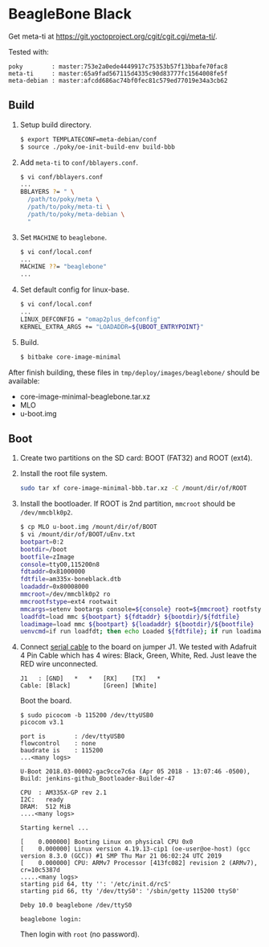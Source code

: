BeagleBone Black
================
Get meta-ti at <https://git.yoctoproject.org/cgit/cgit.cgi/meta-ti/>.

Tested with:
```
poky        : master:753e2a0ede4449917c75353b57f13bbafe70fac8
meta-ti     : master:65a9fad567115d4335c90d83777fc1564008fe5f
meta-debian : master:afcdd686ac74bf0fec81c579ed77019e34a3cb62
```

Build
-----
1. Setup build directory.
   ```sh
   $ export TEMPLATECONF=meta-debian/conf
   $ source ./poky/oe-init-build-env build-bbb
   ```

2. Add `meta-ti` to `conf/bblayers.conf`.
   ```sh
   $ vi conf/bblayers.conf
   ...
   BBLAYERS ?= " \
     /path/to/poky/meta \
     /path/to/poky/meta-ti \
     /path/to/poky/meta-debian \
     "
   ```

3. Set `MACHINE` to `beaglebone`.
   ```sh
   $ vi conf/local.conf
   ...
   MACHINE ??= "beaglebone"
   ...
   ```

4. Set default config for linux-base.
   ```sh
   $ vi conf/local.conf
   ...
   LINUX_DEFCONFIG = "omap2plus_defconfig"
   KERNEL_EXTRA_ARGS += "LOADADDR=${UBOOT_ENTRYPOINT}"
   ```

5. Build.
   ```sh
   $ bitbake core-image-minimal
   ```

After finish building, these files in `tmp/deploy/images/beaglebone/` should be available:
* core-image-minimal-beaglebone.tar.xz
* MLO
* u-boot.img


Boot
----
1. Create two partitions on the SD card: BOOT (FAT32) and ROOT (ext4).

2. Install the root file system.
   ```sh
   sudo tar xf core-image-minimal-bbb.tar.xz -C /mount/dir/of/ROOT
   ```

3. Install the bootloader. If ROOT is 2nd partition, `mmcroot` should be `/dev/mmcblk0p2`.
   ```sh
   $ cp MLO u-boot.img /mount/dir/of/BOOT
   $ vi /mount/dir/of/BOOT/uEnv.txt
   bootpart=0:2
   bootdir=/boot
   bootfile=zImage
   console=ttyO0,115200n8
   fdtaddr=0x81000000
   fdtfile=am335x-boneblack.dtb
   loadaddr=0x80008000
   mmcroot=/dev/mmcblk0p2 ro
   mmcrootfstype=ext4 rootwait
   mmcargs=setenv bootargs console=${console} root=${mmcroot} rootfstype=${mmcrootfstype}
   loadfdt=load mmc ${bootpart} ${fdtaddr} ${bootdir}/${fdtfile}
   loadimage=load mmc ${bootpart} ${loadaddr} ${bootdir}/${bootfile}
   uenvcmd=if run loadfdt; then echo Loaded ${fdtfile}; if run loadimage; then run mmcargs; bootz ${loadaddr} - ${fdtaddr}; fi; fi;
   ```

4. Connect [serial cable](https://elinux.org/Beagleboard:BeagleBone_Black_Serial) 
to the board on jumper J1. We tested with Adafruit 4 Pin Cable which has 4 wires: 
Black, Green, White, Red. Just leave the RED wire unconnected.
   ```
   J1   : [GND]   *   *   [RX]    [TX]   *
   Cable: [Black]         [Green] [White]
   ```

   Boot the board.

   ```
   $ sudo picocom -b 115200 /dev/ttyUSB0
   picocom v3.1

   port is        : /dev/ttyUSB0
   flowcontrol    : none
   baudrate is    : 115200
   ...<many logs>

   U-Boot 2018.03-00002-gac9cce7c6a (Apr 05 2018 - 13:07:46 -0500), Build: jenkins-github_Bootloader-Builder-47

   CPU  : AM335X-GP rev 2.1
   I2C:   ready
   DRAM:  512 MiB
   ....<many logs>

   Starting kernel ...

   [    0.000000] Booting Linux on physical CPU 0x0
   [    0.000000] Linux version 4.19.13-cip1 (oe-user@oe-host) (gcc version 8.3.0 (GCC)) #1 SMP Thu Mar 21 06:02:24 UTC 2019
   [    0.000000] CPU: ARMv7 Processor [413fc082] revision 2 (ARMv7), cr=10c5387d
   .....<many logs>
   starting pid 64, tty '': '/etc/init.d/rcS'
   starting pid 66, tty '/dev/ttyS0': '/sbin/getty 115200 ttyS0'

   Deby 10.0 beaglebone /dev/ttyS0

   beaglebone login:
   ```

   Then login with `root` (no password).
